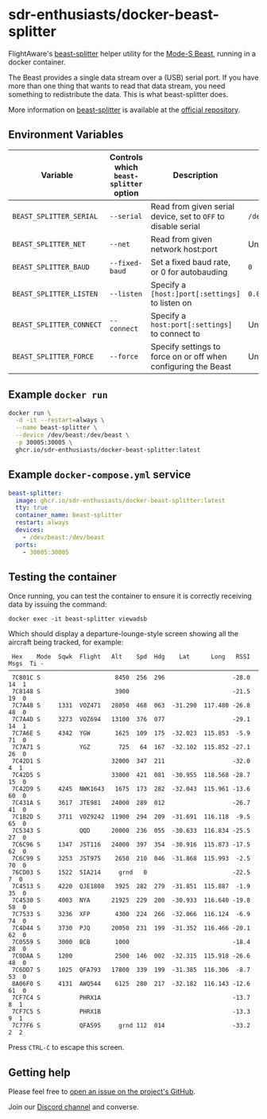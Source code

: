 # sdr-enthusiasts/docker-beast-splitter

FlightAware's [beast-splitter][1] helper utility for the [Mode-S Beast][2], running in a docker container.

The Beast provides a single data stream over a (USB) serial port. If you have more than one thing that wants to read that data stream, you need something to redistribute the data. This is what beast-splitter does.

More information on [beast-splitter][1] is available at the [official repository][1].

## Environment Variables

| Variable                 | Controls which `beast-splitter` option | Description                                                    | Default           |
| ------------------------ | -------------------------------------- | -------------------------------------------------------------- | ----------------- |
| `BEAST_SPLITTER_SERIAL`  | `--serial`                             | Read from given serial device, set to `OFF` to disable serial  | `/dev/beast`      |
| `BEAST_SPLITTER_NET`     | `--net`                                | Read from given network host:port                              | Unset             |
| `BEAST_SPLITTER_BAUD`    | `--fixed-baud`                         | Set a fixed baud rate, or 0 for autobauding                    | `0`               |
| `BEAST_SPLITTER_LISTEN`  | `--listen`                             | Specify a `[host:]port[:settings]` to listen on                | `0.0.0.0:30005:R` |
| `BEAST_SPLITTER_CONNECT` | `--connect`                            | Specify a `host:port[:settings]` to connect to                 | Unset             |
| `BEAST_SPLITTER_FORCE`   | `--force`                              | Specify settings to force on or off when configuring the Beast | Unset             |

## Example `docker run`

```bash
docker run \
  -d -it --restart=always \
  --name beast-splitter \
  --device /dev/beast:/dev/beast \
  -p 30005:30005 \
  ghcr.io/sdr-enthusiasts/docker-beast-splitter:latest
```

## Example `docker-compose.yml` service

```yaml
beast-splitter:
  image: ghcr.io/sdr-enthusiasts/docker-beast-splitter:latest
  tty: true
  container_name: beast-splitter
  restart: always
  devices:
    - /dev/beast:/dev/beast
  ports:
    - 30005:30005
```

## Testing the container

Once running, you can test the container to ensure it is correctly receiving data by issuing the command:

```shell
docker exec -it beast-splitter viewadsb
```

Which should display a departure-lounge-style screen showing all the aircraft being tracked, for example:

```
 Hex    Mode  Sqwk  Flight   Alt    Spd  Hdg    Lat      Long   RSSI  Msgs  Ti -
────────────────────────────────────────────────────────────────────────────────
 7C801C S                     8450  256  296                   -28.0    14  1
 7C8148 S                     3900                             -21.5    19  0
 7C7A48 S     1331  VOZ471   28050  468  063  -31.290  117.480 -26.8    48  0
 7C7A4D S     3273  VOZ694   13100  376  077                   -29.1    14  1
 7C7A6E S     4342  YGW       1625  109  175  -32.023  115.853  -5.9    71  0
 7C7A71 S           YGZ        725   64  167  -32.102  115.852 -27.1    26  0
 7C42D1 S                    32000  347  211                   -32.0     4  1
 7C42D5 S                    33000  421  081  -30.955  118.568 -28.7    15  0
 7C42D9 S     4245  NWK1643   1675  173  282  -32.043  115.961 -13.6    60  0
 7C431A S     3617  JTE981   24000  289  012                   -26.7    41  0
 7C1B2D S     3711  VOZ9242  11900  294  209  -31.691  116.118  -9.5    65  0
 7C5343 S           QQD      20000  236  055  -30.633  116.834 -25.5    27  0
 7C6C96 S     1347  JST116   24000  397  354  -30.916  115.873 -17.5    62  0
 7C6C99 S     3253  JST975    2650  210  046  -31.868  115.993  -2.5    70  0
 76CD03 S     1522  SIA214     grnd   0                        -22.5     7  0
 7C4513 S     4220  QJE1808   3925  282  279  -31.851  115.887  -1.9    35  0
 7C4530 S     4003  NYA      21925  229  200  -30.933  116.640 -19.8    58  0
 7C7533 S     3236  XFP       4300  224  266  -32.066  116.124  -6.9    74  0
 7C4D44 S     3730  PJQ      20050  231  199  -31.352  116.466 -20.1    62  0
 7C0559 S     3000  BCB       1000                             -18.4    28  0
 7C0DAA S     1200            2500  146  002  -32.315  115.918 -26.6    48  0
 7C6DD7 S     1025  QFA793   17800  339  199  -31.385  116.306  -8.7    53  0
 8A06F0 S     4131  AWQ544    6125  280  217  -32.182  116.143 -12.6    61  0
 7CF7C4 S           PHRX1A                                     -13.7     8  1
 7CF7C5 S           PHRX1B                                     -13.3     9  1
 7C77F6 S           QFA595     grnd 112  014                   -33.2     2  2
```

Press `CTRL-C` to escape this screen.

## Getting help

Please feel free to [open an issue on the project's GitHub](https://github.com/sdr-enthusiasts/docker-beast-splitter/issues).

Join our [Discord channel](https://discord.gg/sTf9uYF) and converse.

[1]: https://github.com/flightaware/beast-splitter
[2]: http://www.modesbeast.com/

